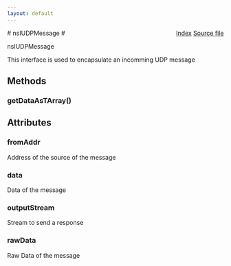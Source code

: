 ```yaml
---
layout: default
---
```

<div class='links' style='float:right'><a href="../index.html">Index</a>
<a href="http://dxr.mozilla.org/mozilla-central/source/netwerk/base/public/nsIUDPSocket.idl">Source file</a>
</div>
# nsIUDPMessage #
  
nsIUDPMessage  
  
This interface is used to encapsulate an incomming UDP message  
  

## Methods ##

### getDataAsTArray() ###

## Attributes ##

### fromAddr ###
  
Address of the source of the message  
  

### data ###
  
Data of the message  
  

### outputStream ###
  
Stream to send a response  
  

### rawData ###
  
Raw Data of the message  
  
